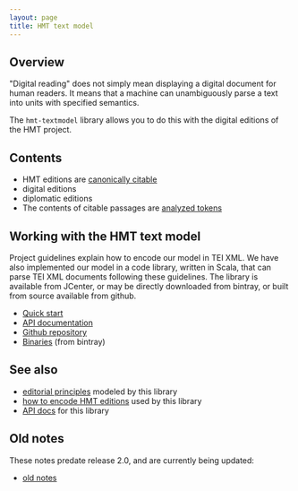 ```yaml
---
layout: page
title: HMT text model
---
```


## Overview

"Digital reading" does not simply mean displaying a digital document for human readers.  It means that a machine can unambiguously parse a text into units with specified semantics.

The `hmt-textmodel` library allows you to do this with the digital editions of the HMT project.

## Contents


-   HMT editions are [canonically citable](citation)
-   digital editions
-   diplomatic editions
-   The contents of citable passages are [analyzed tokens](tokens)



## Working with the HMT text model

Project guidelines explain how to encode our model in TEI XML.  We have also implemented our model in a code library, written in Scala, that can parse TEI XML documents following these guidelines.  The library is available from JCenter, or may be directly downloaded from bintray, or built from source available from github.

-   [Quick start](quick)
-   [API documentation](api/org/homermultitext/edmodel)
-   [Github repository](https://homermultitext.github.io/hmt-textmodel/)
-   [Binaries](https://bintray.com/neelsmith/maven/hmt-textmodel) (from bintray)

## See also

-   [editorial principles](https://homermultitext.github.io/hmt-editing-principles) modeled by this library
-   [how to encode HMT editions](https://homermultitext.github.io/hmt-editors-guide) used by this library
-  [API docs](api) for this library



## Old notes

These notes predate release 2.0, and are currently being updated:

-  [old notes](examples)
